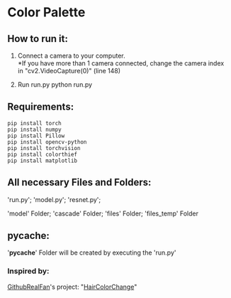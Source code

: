 # Color Palette

##  How to run it:
1. Connect a camera to your computer.\
*If you have more than 1 camera connected, change the camera index in "cv2.VideoCapture(0)" (line 148)
       
3. Run run.py
   python run.py

## Requirements:
    pip install torch
    pip install numpy
    pip install Pillow
    pip install opencv-python
    pip install torchvision
    pip install colorthief
    pip install matplotlib

## All necessary Files and Folders:
'run.py'; 'model.py'; 'resnet.py'; 

'model' Folder; 'cascade' Folder; 'files' Folder; 'files_temp' Folder

##  pycache:
'__pycache__' Folder will be created by executing the 'run.py'


###  Inspired by:
[GithubRealFan](https://github.com/GithubRealFan)'s project: "[HairColorChange](https://github.com/GithubRealFan/HairColorChange)"
